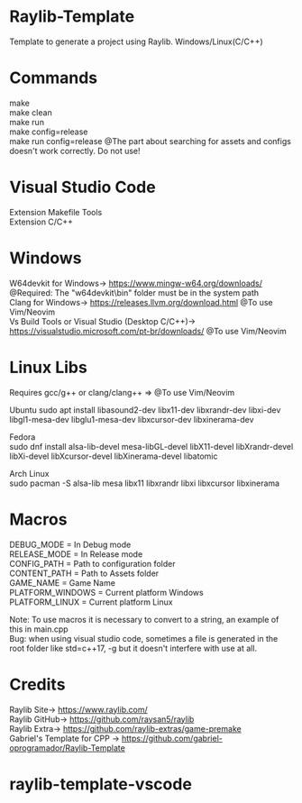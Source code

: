 # Raylib-Template
Template to generate a project using Raylib. Windows/Linux(C/C++)  

# Commands
make  
make clean  
make run  
make config=release  
make run config=release @The part about searching for assets and configs doesn't work correctly. Do not use!  

# Visual Studio Code
Extension Makefile Tools  
Extension C/C++  

# Windows 
W64devkit for Windows-> https://www.mingw-w64.org/downloads/  @Required: The "w64devkit\bin" folder must be in the system path  
Clang for Windows-> https://releases.llvm.org/download.html  @To use Vim/Neovim  
Vs Build Tools or Visual Studio (Desktop C/C++)-> https://visualstudio.microsoft.com/pt-br/downloads/ @To use Vim/Neovim  

# Linux Libs
Requires gcc/g++ or clang/clang++ => @To use Vim/Neovim

Ubuntu
sudo apt install libasound2-dev libx11-dev libxrandr-dev libxi-dev libgl1-mesa-dev libglu1-mesa-dev libxcursor-dev libxinerama-dev  
  
Fedora  
sudo dnf install alsa-lib-devel mesa-libGL-devel libX11-devel libXrandr-devel libXi-devel libXcursor-devel libXinerama-devel libatomic  
  
Arch Linux  
sudo pacman -S alsa-lib mesa libx11 libxrandr libxi libxcursor libxinerama  

# Macros
DEBUG_MODE   = In Debug mode  
RELEASE_MODE = In Release mode  
CONFIG_PATH  = Path to configuration folder  
CONTENT_PATH = Path to Assets folder  
GAME_NAME    = Game Name    
PLATFORM_WINDOWS = Current platform Windows  
PLATFORM_LINUX   = Current platform Linux  
  
Note: To use macros it is necessary to convert to a string, an example of this in main.cpp  
Bug: when using visual studio code, sometimes a file is generated in the root folder like std=c++17, -g but it doesn't interfere with use at all.  

# Credits
Raylib Site-> https://www.raylib.com/  
Raylib GitHub-> https://github.com/raysan5/raylib  
Raylib Extra-> https://github.com/raylib-extras/game-premake  
Gabriel's Template for CPP -> https://github.com/gabriel-oprogramador/Raylib-Template

# raylib-template-vscode
